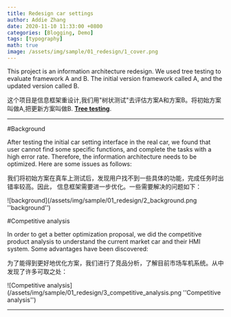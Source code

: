 ```yaml
---
title: Redesign car settings
author: Addie Zhang
date: 2020-11-10 11:33:00 +0800
categories: [Blogging, Demo]
tags: [typography]
math: true
image: /assets/img/sample/01_redesign/1_cover.png
---
```


This project is an information architecture redesign. We used tree testing
to evaluate framework A and B. The initial version framework called A, and 
the updated version called B.

这个项目是信息框架重设计,我们用"树状测试"去评估方案A和方案B。将初始方案叫做A,把更新方案叫做B.
[**Tree testing**](https://www.nngroup.com/videos/tree-testing/).


---
   
   #Background
   
   After testing the initial car setting interface in the real car,
   we found that user cannot find some specific functions, and complete 
   the tasks with a high error rate. Therefore, the information architecture 
   needs to be optimized. Here are some issues as follows:
   
   我们将初始方案在真车上测试后，发现用户找不到一些具体的功能，完成任务时出错率较高。因此，
   信息框架需要进一步优化。一些需要解决的问题如下：
   
   ![background](/assets/img/sample/01_redesign/2_background.png ''background'')



   #Competitive analysis
   
   In order to get a better optimization proposal, we did the competitive 
   product analysis to understand the current market car and their HMI system.
   Some advantages have been discovered:
   
   为了能得到更好地优化方案，我们进行了竞品分析，了解目前市场车机系统。从中发现了许多可取之处：
   
   ![Competitive analysis](/assets/img/sample/01_redesign/3_competitive_analysis.png ''Competitive analysis'')


---